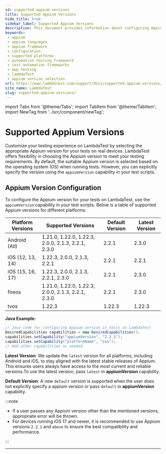 ```yaml
---
id: supported-appium-versions
title: Supported Appium Versions
hide_title: true
sidebar_label: Supported Appium Versions
description: This document provides information about configuring Appium versions for tests on the LambdaTest platform and also provides list of supported versions.
keywords:
 - appium
 - appium languages
 - appium framework 
 - configuration
 - supported platforms
 - automation testing framework
 - test automation frameworks
 - app testing
 - lambdaTest 
 - appium version selection
url: https://www.lambdatest.com/support/docs/supported-appium-versions/
site_name: LambdaTest
slug: supported-appium-versions/
---
```


import Tabs from '@theme/Tabs';
import TabItem from '@theme/TabItem';
import NewTag from '../src/component/newTag';

<script type="application/ld+json"
      dangerouslySetInnerHTML={{ __html: JSON.stringify({
       "@context": "https://schema.org",
        "@type": "BreadcrumbList",
        "itemListElement": [{
          "@type": "ListItem",
          "position": 1,
          "name": "Home",
          "item": "https://www.lambdatest.com"
        },{
          "@type": "ListItem",
          "position": 2,
          "name": "Support",
          "item": "https://www.lambdatest.com/support/docs/"
        },{
          "@type": "ListItem",
          "position": 3,
          "name": "Languages and Frameworks Supported on HyperExecute ",
          "item": "https://www.lambdatest.com/support/docs/supported-appium-versions/"
        }]
      })
    }}
></script>

# Supported Appium Versions

Customize your testing experience on LambdaTest by selecting the appropriate Appium version for your tests on real devices. LambdaTest offers flexibility in choosing the Appium version to meet your testing requirements. By default, the suitable Appium version is selected based on the operating system (OS) when running tests. However, you can explicitly specify the  version using the `appiumVersion` capability in your test scripts.

## Appium Version Configuration

To configure the Appium version for your tests on LambdaTest, use the `appiumVersion` capability in your test scripts. Below is a table of supported Appium versions for different platforms:

| Platform Versions | Supported Versions                    | Default Version | Latest Version |
|--------------------|---------------------------------------|-----------------|----------------|
| Android (All)     | 1.21.0, 1.22.0, 1.22.3, 2.0.0, 2.1.3, 2.2.1, 2.3.0 | 2.2.1 | 2.3.0          |
| iOS (12, 13, 14)  | 1.22.3, 2.0.0, 2.1.3, 2.2.1            | 2.2.1           | 2.2.1          |
| iOS (15, 16, 17)  | 1.22.3, 2.0.0, 2.1.3, 2.2.1, 2.3.0     | 2.2.1           | 2.3.0          |
| fireos |  1.21.0, 1.22.0, 1.22.3, 2.0.0, 2.1.3, 2.2.1, 2.3.0  |  2.2.1           | 2.3.0          |
| tvos  |  1.22.3     | 1.22.3         | 1.22.3        |


**Java Example:** 
```java
// Java code for configuring Appium version in tests on LambdaTest
DesiredCapabilities capabilities = new DesiredCapabilities();
capabilities.setCapability("appiumVersion", "2.2.1");
capabilities.setCapability("platformName", "ios");
// Add other capabilities as needed
```

**Latest Version**: We update the `latest` version for all platforms, including Android and iOS, to stay aligned with the latest stable releases of Appium. This ensures users always have access to the most current and reliable versions.To use the latest version, pass `latest` in **appiumVersion** capability.

**Default Version**: A new `default` version is supported when the user does not explicitly specify a appium version or pass `default` in **appiumVersion** capability.


:::note 

- If a user passes any Appium version other than the mentioned versions, appropriate error will be thrown.
- For devices running iOS 17 and newer, it is recommended to use Appium versions `2.2.1` and `above` to ensure the best compatibility and performance.

:::


---